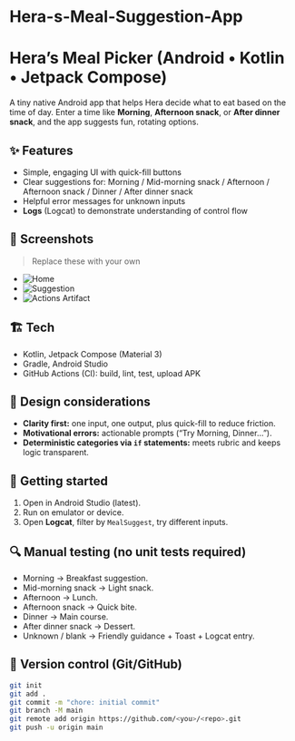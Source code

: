 # Hera-s-Meal-Suggestion-App
# Hera’s Meal Picker (Android • Kotlin • Jetpack Compose)

A tiny native Android app that helps Hera decide what to eat based on the time of day. Enter a time like **Morning**, **Afternoon snack**, or **After dinner snack**, and the app suggests fun, rotating options.

## ✨ Features
- Simple, engaging UI with quick-fill buttons
- Clear suggestions for: Morning / Mid-morning snack / Afternoon / Afternoon snack / Dinner / After dinner snack
- Helpful error messages for unknown inputs
- **Logs** (Logcat) to demonstrate understanding of control flow

## 📸 Screenshots
> Replace these with your own
- ![Home](docs/screenshot-home.png)
- ![Suggestion](docs/screenshot-suggest.png)
- ![Actions Artifact](docs/screenshot-actions-artifact.png)

## 🏗️ Tech
- Kotlin, Jetpack Compose (Material 3)
- Gradle, Android Studio
- GitHub Actions (CI): build, lint, test, upload APK

## 🧠 Design considerations
- **Clarity first:** one input, one output, plus quick-fill to reduce friction.
- **Motivational errors:** actionable prompts (“Try Morning, Dinner…”).
- **Deterministic categories via `if` statements:** meets rubric and keeps logic transparent.

## 🚀 Getting started
1. Open in Android Studio (latest).
2. Run on emulator or device.
3. Open **Logcat**, filter by `MealSuggest`, try different inputs.

## 🔍 Manual testing (no unit tests required)
- Morning → Breakfast suggestion.
- Mid-morning snack → Light snack.
- Afternoon → Lunch.
- Afternoon snack → Quick bite.
- Dinner → Main course.
- After dinner snack → Dessert.
- Unknown / blank → Friendly guidance + Toast + Logcat entry.

## 🔗 Version control (Git/GitHub)
```bash
git init
git add .
git commit -m "chore: initial commit"
git branch -M main
git remote add origin https://github.com/<you>/<repo>.git
git push -u origin main
